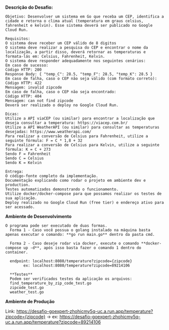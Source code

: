 **Descrição do Desafio:**

    Objetivo: Desenvolver um sistema em Go que receba um CEP, identifica a cidade e retorna o clima atual (temperatura em graus celsius, fahrenheit e kelvin). Esse sistema deverá ser publicado no Google Cloud Run.
    
    Requisitos:
    O sistema deve receber um CEP válido de 8 digitos
    O sistema deve realizar a pesquisa do CEP e encontrar o nome da localização, a partir disso, deverá retornar as temperaturas e formata-lás em: Celsius, Fahrenheit, Kelvin.
    O sistema deve responder adequadamente nos seguintes cenários:
    Em caso de sucesso:
    Código HTTP: 200
    Response Body: { "temp_C": 28.5, "temp_F": 28.5, "temp_K": 28.5 }
    Em caso de falha, caso o CEP não seja válido (com formato correto):
    Código HTTP: 422
    Mensagem: invalid zipcode
    ​​​Em caso de falha, caso o CEP não seja encontrado:
    Código HTTP: 404
    Mensagem: can not find zipcode
    Deverá ser realizado o deploy no Google Cloud Run.
    
    Dicas:
    Utilize a API viaCEP (ou similar) para encontrar a localização que deseja consultar a temperatura: https://viacep.com.br/
    Utilize a API WeatherAPI (ou similar) para consultar as temperaturas desejadas: https://www.weatherapi.com/
    Para realizar a conversão de Celsius para Fahrenheit, utilize a seguinte fórmula: F = C * 1,8 + 32
    Para realizar a conversão de Celsius para Kelvin, utilize a seguinte fórmula: K = C + 273
    Sendo F = Fahrenheit
    Sendo C = Celsius
    Sendo K = Kelvin
    
    Entrega:
    O código-fonte completo da implementação.
    Documentação explicando como rodar o projeto em ambiente dev e production.
    Testes automatizados demonstrando o funcionamento.
    Utilize docker/docker-compose para que possamos realizar os testes de sua aplicação.
    Deploy realizado no Google Cloud Run (free tier) e endereço ativo para ser acessado.

**Ambiente de Desenvolvimento**

    O programa pode ser executado de duas formas. 
      Forma 1 - Caso você possua o golang instalado na máquina basta apenas executar o comando: **go run main.go** dentro da pasta cmd. 
      
      Forma 2 - Caso deseje rodar via docker, execute o comando **docker-compose up -d**, após isso basta fazer o comando 1 dentro do container.

      endpoint: localhost:8080/temperature?zipcode={zipcode} 
            ex: localhost:8080/temperature?zipcode=89214106

      **Testes** 
      Podem ser verificados testes da aplicação os arquivos:
      find_temperature_by_zip_code_test.go
      zipcode_test.go
      weather_test.go
      
    
**Ambiente de Produção**

   Link: https://desafio-goexpert-zhohicmy5q-uc.a.run.app/temperature?zipcode={zipcode} -> ex: https://desafio-goexpert-zhohicmy5q-uc.a.run.app/temperature?zipcode=89214106


      

      




